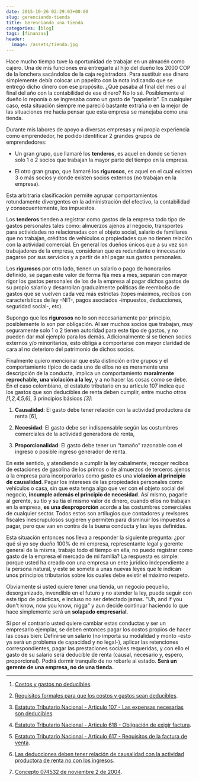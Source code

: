 ```yaml
---
date: 2015-10-26 02:29:03+00:00
slug: gerenciando-tienda
title: Gerenciando una tienda
categories: [blog]
tags: [finanzas]
header:
  image: /assets/tienda.jpg
---
```


Hace mucho tiempo tuve la oportunidad de trabajar en un almacén como cajero. Una
de mis funciones era entregarle al hijo del dueño los 2000 COP de la lonchera
sacándolos de la caja registradora. Para sustituir ese dinero simplemente debía
colocar un papelito con la nota indicando que se entregó dicho dinero con ese
propósito. ¿Qué pasaba al final del mes o al final del año con la contabilidad
de ese dinero? No lo sé. Posiblemente el dueño lo reponía o se ingresaba como un
gasto de “papelería”. En cualquier caso, esta situación siempre me pareció
bastante extraña o en la mejor de las situaciones me hacía pensar que esta
empresa se manejaba como una tienda.

Durante mis labores de apoyo a diversas empresas y mi propia experiencia como
emprendedor, he podido identificar 2 grandes grupos de emprendedores:

  * Un gran grupo, que llamaré los **tenderos**, es aquel en donde se tienen
    solo 1 o 2 socios que trabajan la mayor parte del tiempo en la empresa.

  * El otro gran grupo, que llamaré los **rigurosos**, es aquel en el cual
    existen 3 o más socios y donde existen socios externos (no trabajan en la
    empresa).

Esta arbitraria clasificación permite agrupar comportamientos rotundamente
divergentes en la administración del efectivo, la contabilidad y
consecuentemente, los impuestos.

Los **tenderos** tienden a registrar como gastos de la empresa todo tipo de
gastos personales tales como: almuerzos ajenos al negocio, transportes para
actividades no relacionadas con el objeto social, salario de familiares que no
trabajan, créditos de vehículos o propiedades que no tienen relación con la
actividad comercial. En general los dueños únicos que a su vez son trabajadores
de la empresa, consideran que es redundante o innecesario pagarse por sus
servicios y a partir de ahí pagar sus gastos personales.

Los **rigurosos** por otro lado, tienen un salario o pago de honorarios
definido, se pagan este valor de forma fija mes a mes, separan con mayor rigor
los gastos personales de los de la empresa al pagar dichos gastos de su propio
salario y desarrollan gradualmente políticas de reembolso de gastos que se
vuelven cada vez más estrictas (topes máximos, recibos con características de
ley -NIT-, pagos asociados -impuestos, deducciones, seguridad social-, etc).

Supongo que los **rigurosos** no lo son necesariamente por principio,
posiblemente lo son por obligación. Al ser muchos socios que trabajan, muy
seguramente solo 1 o 2 tienen autoridad para este tipo de gastos, y no pueden
dar mal ejemplo para los demás. Adicionalmente si se tienen socios externos y/o
minoritarios, esto obliga a comportarse con mayor claridad de cara al no
deterioro del patrimonio de dichos socios.

Finalmente quiero mencionar que esta distinción entre grupos y el comportamiento
típico de cada uno de ellos no es meramente una descripción de la conducta,
implica un comportamiento **moralmente reprochable, una violación a la ley,** y
a no hacer las cosas como se debe. En el caso colombiano, el estatuto tributario
en su artículo 107 indica que los gastos que son deducibles de renta deben
cumplir, entre mucho otros _[1,2,4,5,6]_, 3 principios básicos _[3]_:

  1. **Causalidad**: El gasto debe tener relación con la actividad productora de
  renta [6],

  2. **Necesidad**: El gasto debe ser indispensable según las costumbres
  comerciales de la actividad generadora de renta,

  3. **Proporcionalidad**: El gasto debe tener un “tamaño” razonable con el
  ingreso o posible ingreso generador de renta.

En este sentido, y atendiendo a cumplir la ley cabalmente, recoger recibos de
estaciones de gasolina de los primos o de almuerzos de terceros ajenos a la
empresa para incorporarlos como gasto es una **violación al principio de
causalidad**. Pagar los intereses de las propiedades personales como vehículos o
casa, sin que esta tenga algo que ver con el objeto social del negocio,
**incumple además el principio de necesidad**. Así mismo, pagarle al gerente, su
tío y su tía el mismo valor de dinero, cuando ellos no trabajan en la empresa,
**es una desproporción** acorde a las costumbres comerciales de cualquier
sector. Todos estos son artilugios que contadores y revisores fiscales
inescrupulosos sugieren y permiten para disminuir los impuestos a pagar, pero
que van en contra de la buena conducta y las leyes definidas.

Esta situación entonces nos lleva a responder la siguiente pregunta: ¿por qué si
yo soy dueño 100% de mi empresa, representante legal y gerente general de la
misma, trabajo todo el tiempo en ella, no puedo registrar como gasto de la
empresa el mercado de mi familia? La respuesta es simple: porque usted ha creado
con una empresa un ente jurídico independiente a la persona natural, y este se
somete a unas nuevas leyes que le indican unos principios tributarios sobre los
cuales debe existir el máximo respeto.

Obviamente si usted quiere tener una tienda, un negocio pequeño, desorganizado,
invendible en el futuro y no atender la ley, puede seguir con este tipo de
prácticas, e incluso no ser detectado jamas. "Uh, and if you don't know, now you
know, nigga" y aun decide continuar haciendo lo que hace simplemente será
un **solapado empresarial**.

Si por el contrario usted quiere cambiar estas conductas y ser un empresario
ejemplar, se deben entonces pagar los costos propios de hacer las cosas bien:
Definirse un salario (no importa su modalidad y monto -esto ya será un problema
de capacidad y no legal-), aplicar las retenciones correspondientes, pagar las
prestaciones sociales requeridas, y con ello el gasto de su salario será
deducible de renta (causal, necesario y, espero, proporcional). Podrá dormir
tranquilo de no robarle al estado. **Será un gerente de una empresa, no de una
tienda.**

* * *

  1. [Costos y gastos no
  deducibles](http://www.orionplus.info/WEB/costos-y-gastos-no-deducibles/software-contable/articulos-de-interes/contabilidad/costos-y-gastos-no-deducibles.html).

  2. [Requisitos formales para que los costos y gastos sean
  deducibles](http://turevisorfiscal.com/2014/05/02/requisitos-formales-para-que-los-costos-y-los-gastos-seandeducibles/).

  3. [Estatuto Tributario Nacional - Articulo 107 - Las expensas necesarias son
  deducibles](http://estatuto.co/?e=1192).

  4. [Estatuto Tributario Nacional - Articulo 618 - Obligación de exigir
  factura](http://estatuto.co/?e=435).

  5. [Estatuto Tributario Nacional - Articulo 617 - Requisitos de la factura de
  venta](http://estatuto.co/?e=436).

  6. [Las deducciones deben tener relación de causalidad con la actividad
  productora de renta no con los
  ingresos](http://www.gerencie.com/las-deducciones-deben-tener-relacion-de-causalidad-con-la-actividad-productora-de-renta-no-con-los-ingresos.html).

  7. [Concepto 074532 de noviembre 2 de
  2004](http://www.declarante.com/Conceptos/Concepto_074532_11_02_2004.shtm).
